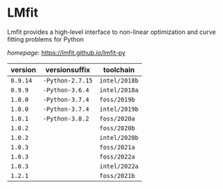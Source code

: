 # LMfit

Lmfit provides a high-level interface to non-linear optimization and curve fitting problems for Python

*homepage*: <https://lmfit.github.io/lmfit-py>

version | versionsuffix | toolchain
--------|---------------|----------
``0.9.14`` | ``-Python-2.7.15`` | ``intel/2018b``
``0.9.9`` | ``-Python-3.6.4`` | ``intel/2018a``
``1.0.0`` | ``-Python-3.7.4`` | ``foss/2019b``
``1.0.0`` | ``-Python-3.7.4`` | ``intel/2019b``
``1.0.1`` | ``-Python-3.8.2`` | ``foss/2020a``
``1.0.2`` |  | ``foss/2020b``
``1.0.2`` |  | ``intel/2020b``
``1.0.3`` |  | ``foss/2021a``
``1.0.3`` |  | ``foss/2022a``
``1.0.3`` |  | ``intel/2022a``
``1.2.1`` |  | ``foss/2021b``
